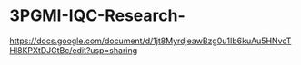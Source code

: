# 3PGMI-IQC-Research-

https://docs.google.com/document/d/1jt8MyrdjeawBzg0u1Ib6kuAu5HNvcTHl8KPXtDJGtBc/edit?usp=sharing
